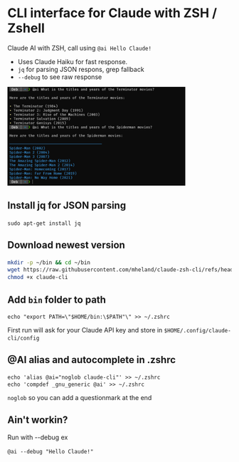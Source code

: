 # CLI interface for Claude with ZSH / Zshell
Claude AI with ZSH, call using `@ai Hello Claude!`

- Uses Claude Haiku for fast response.
- `jq` for parsing JSON respons, grep fallback
- `--debug` to see raw response

<img src="claude-cli1.png" width="400">

## Install jq for JSON parsing
`sudo apt-get install jq`

## Download newest version
```bash
mkdir -p ~/bin && cd ~/bin
wget https://raw.githubusercontent.com/mheland/claude-zsh-cli/refs/heads/main/claude-cli
chmod +x claude-cli
```

## Add `bin` folder to path
```
echo "export PATH=\"$HOME/bin:\$PATH"\" >> ~/.zshrc
```

First run will ask for your Claude API key and store in `$HOME/.config/claude-cli/config`

## @AI alias and autocomplete in .zshrc
```
echo 'alias @ai="noglob claude-cli"' >> ~/.zshrc
echo 'compdef _gnu_generic @ai' >> ~/.zshrc
```

`noglob` so you can add a questionmark at the end

## Ain't workin?
Run with --debug ex 

`@ai --debug "Hello Claude!"`
